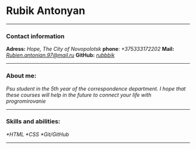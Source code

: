 # Rubik Antonyan
***
### Contact information
__Adress:__ _Hope, The City of Novopolotsk_
__phone__: _+375333172202_
__Mail:__ _[Rubien.antonian.97@mail.ru](Rubien.antonian.97@mail.ru)_
__GitHub:__ _[rubbbik](https://github.com/rubbbik)_
*** 
### About me:
_Psu student in the 5th year of the correspondence department. I hope that these courses will help in the future to connect your life with progromirovanie_
***
### Skills and abilities:
_*HTML_
_*CSS_
_*Git/GitHub_
***
